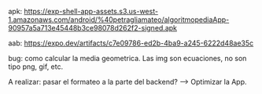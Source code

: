 apk: https://exp-shell-app-assets.s3.us-west-1.amazonaws.com/android/%40petragliamateo/algoritmopediaApp-90957a5a713e45448b3ce98078d262f2-signed.apk

aab: https://expo.dev/artifacts/c7e09786-ed2b-4ba9-a245-6222d48ae35c

bug: como calcular la media geometrica. Las img son ecuaciones, no son tipo png, gif, etc.

A realizar: pasar el formateo a la parte del backend? --> Optimizar la App.


